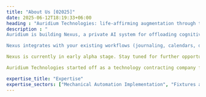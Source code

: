 ```yaml
---
title: "About Us [02025]"
date: 2025-06-12T18:19:33+06:00
heading : "Auridium Technologies: life-affirming augmentation through tech"
description : "
Auridium is building Nexus, a private AI system for offloading cognitive overhead — starting with memory, tasks, and life coordination.  We strive to create a world in which you can store your memory on your hardware, and use whatever systems you want, rather than be purely locked into proprietary cloud platforms. We will NEVER sell user data.

Nexus integrates with your existing workflows (journaling, calendars, documents) and helps you turn passive notes into actionable structure. We’re creating a persistent semantic memory layer you own, with agents that assist you in the background. We believe that "chat" is not the future of AI. Instead, it should be seamless, acting on your behalf.

Nexus is currently in early alpha stage. Stay tuned for further opportunities to get involved. 

Auridium Technologies started off as a technology contracting company for mechanical automation, process scale up, and mechanical amplification of labor. It now serves as the vessel for primarily-software activities of owner/founder Milo J. Hooper."

expertise_title: "Expertise"
expertise_sectors: ["Mechanical Automation Implementation", "Fixtures and Tooling", "System Engineering of Robotic Workcells", "Robot End Effector Design", "Mechanical Design for High Voltage", "Mechanical Design for Vacuum", "Design for Manufacture and Assembly (DFM/A)", "Incorporating Human Factors Into Design", "Process Shadowing and Optimization Consulting", "Design for Simplicity", "Startup Engineering Scale-Up"]
---
```

